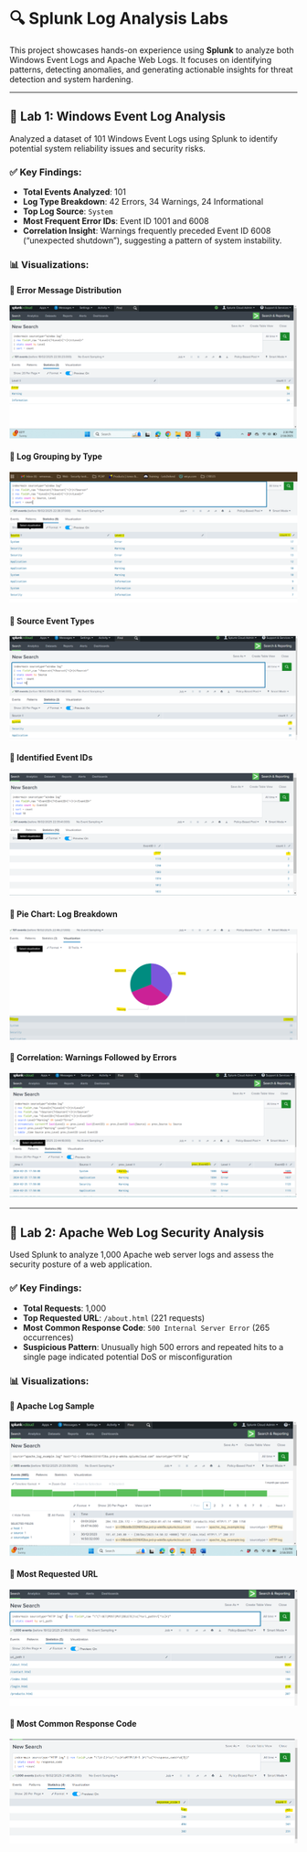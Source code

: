 # 🔍 Splunk Log Analysis Labs

This project showcases hands-on experience using **Splunk** to analyze both Windows Event Logs and Apache Web Logs. It focuses on identifying patterns, detecting anomalies, and generating actionable insights for threat detection and system hardening.

---

## 📁 Lab 1: Windows Event Log Analysis

Analyzed a dataset of 101 Windows Event Logs using Splunk to identify potential system reliability issues and security risks.

### ✅ Key Findings:
- **Total Events Analyzed**: 101  
- **Log Type Breakdown**: 42 Errors, 34 Warnings, 24 Informational  
- **Top Log Source**: `System`  
- **Most Frequent Error IDs**: Event ID 1001 and 6008  
- **Correlation Insight**: Warnings frequently preceded Event ID 6008 (“unexpected shutdown”), suggesting a pattern of system instability.

### 📊 Visualizations:

#### 🔹 Error Message Distribution
![Windows Log - Error Message](Window%20log%20error%20msg.png)

#### 🔹 Log Grouping by Type
![Windows Log - Grouping](Window%20log%20grouping%20.png)

#### 🔹 Source Event Types
![Windows Log - Source Event](Window%20log%20source%20event.png)

#### 🔹 Identified Event IDs
![Windows Log - Identified Event ID](Window%20log-%20identified%20event%20id.png)

#### 🔹 Pie Chart: Log Breakdown
![Windows Log - Pie Chart](Window%20log-%20pie%20chart.png)

#### 🔹 Correlation: Warnings Followed by Errors
![Windows Log - Warning Before Error](Window%20log-%20warning%20follow%20by%20error%20finding.png)

---

## 📁 Lab 2: Apache Web Log Security Analysis

Used Splunk to analyze 1,000 Apache web server logs and assess the security posture of a web application.

### ✅ Key Findings:
- **Total Requests**: 1,000  
- **Top Requested URL**: `/about.html` (221 requests)  
- **Most Common Response Code**: `500 Internal Server Error` (265 occurrences)  
- **Suspicious Pattern**: Unusually high 500 errors and repeated hits to a single page indicated potential DoS or misconfiguration

### 📊 Visualizations:

#### 🔹 Apache Log Sample
![Apache Log](Apache%20log.png)

#### 🔹 Most Requested URL
![Apache Top URL](Apache%20Top%20URL%20.png)

#### 🔹 Most Common Response Code
![Apache Most Response Code](Apache%20most%20response%20code.png)
